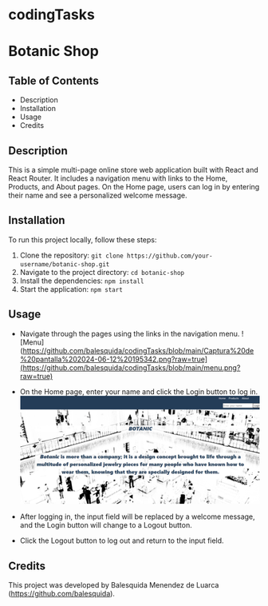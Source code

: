 # codingTasks

# Botanic Shop

## Table of Contents
- Description
- Installation
- Usage
- Credits

## Description
This is a simple multi-page online store web application built with React and React Router. It includes a navigation menu with links to the Home, Products, and About pages. On the Home page, users can log in by entering their name and see a personalized welcome message.

## Installation
To run this project locally, follow these steps:
1. Clone the repository: `git clone https://github.com/your-username/botanic-shop.git`
2. Navigate to the project directory: `cd botanic-shop`
3. Install the dependencies: `npm install`
4. Start the application: `npm start`

## Usage
- Navigate through the pages using the links in the navigation menu.
![Menu](https://github.com/balesquida/codingTasks/blob/main/Captura%20de%20pantalla%202024-06-12%20195342.png?raw=true](https://github.com/balesquida/codingTasks/blob/main/menu.png?raw=true)

- On the Home page, enter your name and click the Login button to log in.
![Home](https://github.com/balesquida/codingTasks/blob/main/Captura%20de%20pantalla%202024-06-12%20195342.png?raw=true)
- After logging in, the input field will be replaced by a welcome message, and the Login button will change to a Logout button.
- Click the Logout button to log out and return to the input field.

## Credits
This project was developed by Balesquida Menendez de Luarca (https://github.com/balesquida).
